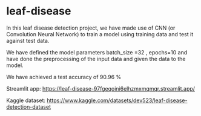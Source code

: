 # leaf-disease

In this leaf disease detection project, we have made use of CNN (or Convolution Neural Network) to train a model using training data and test it against test data. 

We have defined the model parameters batch_size =32 , epochs=10 and have done the preprocessing of the input data and given the data to the model. 

We have achieved a test accuracy of 90.96 % 

Streamlit app:
https://leaf-disease-97fgeqoini6elhzmxmqmqr.streamlit.app/

Kaggle dataset:
https://www.kaggle.com/datasets/dev523/leaf-disease-detection-dataset

